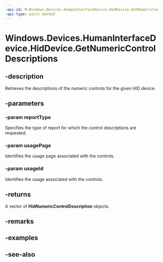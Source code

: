 ```yaml
---
-api-id: M:Windows.Devices.HumanInterfaceDevice.HidDevice.GetNumericControlDescriptions(Windows.Devices.HumanInterfaceDevice.HidReportType,System.UInt16,System.UInt16)
-api-type: winrt method
---
```


<!-- Method syntax
public Windows.Foundation.Collections.IVectorView<Windows.Devices.HumanInterfaceDevice.HidNumericControlDescription> GetNumericControlDescriptions(Windows.Devices.HumanInterfaceDevice.HidReportType reportType, System.UInt16 usagePage, System.UInt16 usageId)
-->

# Windows.Devices.HumanInterfaceDevice.HidDevice.GetNumericControlDescriptions

## -description
Retrieves the descriptions of the numeric controls for the given HID device.

## -parameters
### -param reportType
Specifies the type of report for which the control descriptions are requested.

### -param usagePage
Identifies the usage page associated with the controls.

### -param usageId
Identifies the usage associated with the controls.

## -returns
A vector of **HidNumericControlDescription** objects.

## -remarks

## -examples

## -see-also

